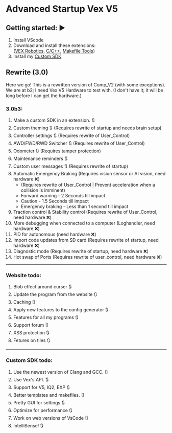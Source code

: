 <h1 id="advanced-startup-vex-v5">Advanced Startup Vex V5</h1>
<h2 id="getting-started-">Getting started: ▶️</h2>
<ol>
<li>Install VScode</li>
<li>Download and install these extensions:<br>(<a href="https://marketplace.visualstudio.com/items?itemName=VEXRobotics.vexcode">VEX Robotics</a>, <a href="https://marketplace.visualstudio.com/items?itemName=ms-vscode.cpptools">C/C++</a>, <a href="https://marketplace.visualstudio.com/items?itemName=ms-vscode.makefile-tools">Makefile Tools</a>)  </li>
<li>Install my <a href="https://github.com/RanchoDVT/Vex-SDK">Custom SDK</a></li>
</ol>
<h2 id="rewrite-3-0-">Rewrite (3.0)</h2>
<p>Here we go! This is a rewritten version of Comp_V2 (with some exceptions).<br>We are at b2; I need Vex V5 Hardware to test with. (I don&#39;t have it; it will be long before I can get the hardware.)</p>
<h3 id="3-0b3-">3.0b3:</h3>
<ol>
<li>Make a custom SDK in an extension. 🔃</li>
<li>Custom theming 🔃 (Requires rewrite of startup and needs brain setup)</li>
<li>Controller settings 🔃 (Requires rewrite of User_Control)</li>
<li>AWD/FWD/RWD Switcher 🔃 (Requires rewrite of User_Control)</li>
<li>Odometer 🔃 (Requires tamper protection)</li>
<li>Maintenance reminders 🔃</li>
<li>Custom user messages 🔃 (Requires rewrite of startup)</li>
<li>Automatic Emergency Braking (Requires vision sensor or AI vision, need hardware ❌)<ul>
<li>(Requires rewrite of User_Control | Prevent acceleration when a collision is imminent)</li>
<li>Forward warning - 2 Seconds till impact</li>
<li>Caution - 1.5 Seconds till impact</li>
<li>Emergency braking - Less than 1 second till impact</li>
</ul>
</li>
<li>Traction control &amp; Stability control (Requires rewrite of User_Control, need hardware ❌)</li>
<li>More debugging when connected to a computer (Loghandler, need hardware ❌) </li>
<li>PID for autonomous (need hardware ❌)</li>
<li>Import code updates from SD card (Requires rewrite of startup, need hardware ❌) </li>
<li>Diagnostic mode (Requires rewrite of startup, need hardware ❌) </li>
<li>Hot swap of Ports (Requires rewrite of user_control, need hardware ❌) </li>
</ol>
<hr>
<h3 id="website-todo-">Website todo:</h3>
<ol>
<li>Blob effect around curser 🔃</li>
<li>Update the program from the website 🔃</li>
<li>Caching 🔃</li>
<li>Apply new features to the config generator 🔃</li>
<li>Features for all my programs 🔃</li>
<li>Support forum 🔃</li>
<li>XSS protection 🔃</li>
<li>Fetures on tiles 🔃</li>
</ol>
<hr>
<h3 id="custom-sdk-todo-">Custom SDK todo:</h3>
<ol>
<li>Use the newest version of Clang and GCC. 🔃</li>
<li>Use Vex&#39;s API. 🔃</li>
<li>Support for V5, IQ2, EXP 🔃</li>
<li>Better templates and makefiles. 🔃</li>
<li>Pretty GUI for settings 🔃</li>
<li>Optimize for performance 🔃</li>
<li>Work on web versions of VsCode 🔃</li>
<li>IntelliSense! 🔃</li>
</ol>
